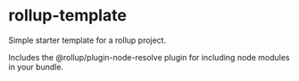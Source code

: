 # rollup-template

Simple starter template for a rollup project.

Includes the @rollup/plugin-node-resolve plugin for including node modules in your bundle.
